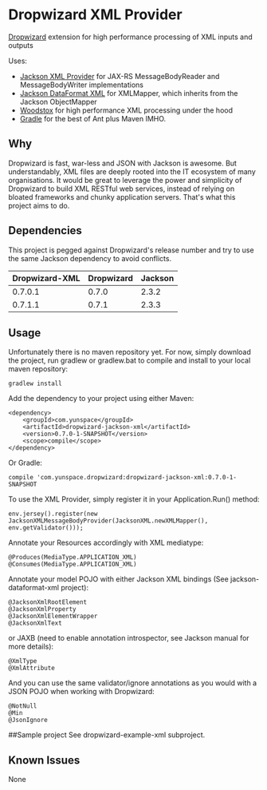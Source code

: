 # Dropwizard XML Provider
[Dropwizard](https://github.com/dropwizard/dropwizard) extension for high performance processing of XML inputs and outputs

Uses:
* [Jackson XML Provider](https://github.com/FasterXML/jackson-jaxrs-xml-provider) for JAX-RS MessageBodyReader and MessageBodyWriter implementations
* [Jackson DataFormat XML](https://github.com/FasterXML/jackson-dataformat-xml) for XMLMapper, which inherits from the Jackson ObjectMapper
* [Woodstox](http://wiki.fasterxml.com/WoodstoxHome) for high performance XML processing under the hood
* [Gradle](http://www.gradle.org/) for the best of Ant plus Maven IMHO.

## Why
Dropwizard is fast, war-less and JSON with Jackson is awesome. But understandably, XML files are deeply rooted into the IT ecosystem of many organisations. It would be great to leverage the power and simplicity of Dropwizard to build XML RESTful web services, instead of relying on bloated frameworks and chunky application servers. That's what this project aims to do.

## Dependencies
This project is pegged against Dropwizard's release number and try to use the same Jackson dependency to avoid conflicts.

| Dropwizard-XML  | Dropwizard   | Jackson   |
| --------------- | ------------ | --------- |
| 0.7.0.1         | 0.7.0        | 2.3.2     |
| 0.7.1.1         | 0.7.1        | 2.3.3     |


## Usage
Unfortunately there is no maven repository yet. For now, simply download the project, run gradlew or gradlew.bat to compile and install to your local maven repository:

    gradlew install

Add the dependency to your project using either Maven:

    <dependency>
        <groupId>com.yunspace</groupId>
        <artifactId>dropwizard-jackson-xml</artifactId>
        <version>0.7.0-1-SNAPSHOT</version>
        <scope>compile</scope>
    </dependency>

Or Gradle:

    compile 'com.yunspace.dropwizard:dropwizard-jackson-xml:0.7.0-1-SNAPSHOT

To use the XML Provider, simply register it in your Application.Run() method:

    env.jersey().register(new JacksonXMLMessageBodyProvider(JacksonXML.newXMLMapper(), env.getValidator()));

Annotate your Resources accordingly with XML mediatype:

    @Produces(MediaType.APPLICATION_XML)
    @Consumes(MediaType.APPLICATION_XML)

Annotate your model POJO with either Jackson XML bindings (See jackson-dataformat-xml project):

    @JacksonXmlRootElement
    @JacksonXmlProperty
    @JacksonXmlElementWrapper
    @JacksonXmlText

or JAXB (need to enable annotation introspector, see Jackson manual for more details):

    @XmlType
    @XmlAttribute

And you can use the same validator/ignore annotations as you would with a JSON POJO when working with Dropwizard:

    @NotNull
    @Min
    @JsonIgnore

##Sample project
See dropwizard-example-xml subproject.

## Known Issues
None